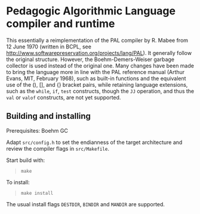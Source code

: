 # Pedagogic Algorithmic Language compiler and runtime

This essentially a reimplementation of the PAL compiler by R. Mabee
from 12 June 1970 (written in BCPL, see
http://www.softwarepreservation.org/projects/lang/PAL). It generally
follow the original structure. However, the Boehm-Demers-Weiser
garbage collector is used instead of the original one. Many changes
have been made to bring the language more in line with the PAL
reference manual (Arthur Evans, MIT, February 1968), such as built-in
functions and the equivalent use of the (), [], and {} bracket pairs,
while retaining language extensions, such as the `while`, `if`, `test`
constructs, though the `JJ` operation, and thus the `val` or `valof`
constructs, are not yet supported.

## Building and installing

Prerequisites: Boehm GC

Adapt `src/config.h` to set the endianness of the target architecture
and review the compiler flags in `src/Makefile`.

Start build with:

> `make`

To install:

> `make install`

The usual install flags `DESTDIR`, `BINDIR` and `MANDIR` are
supported.

